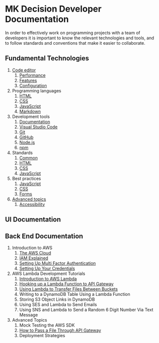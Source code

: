 # MK Decision Developer Documentation

In order to effectively work on programming projects with a team of developers it is important to know the relevant technologies and tools, and to follow standards and conventions that make it easier to collaborate.

## Fundamental Technologies
1. [Code editor](tools/code-editor.md)
	1. [Performance](tools/code-editor.md#performance)
	2. [Features](tools/code-editor.md#features)
	3. [Configuration](tools/code-editor.md#installation-and-configuration)
2. Programming languages
	1. [HTML](languages/html.md)
	2. [CSS](languages/css.md)
	3. [JavaScript](languages/javascript.md)
    4. [Markdown](languages/markdown.md)
3. Development tools
	1. [Documentation](tools/documentation.md)
	2. [Visual Studio Code](tools/visual-studio-code.md)
	3. [Git](tools/git.md)
	4. [GitHub](tools/github.md)
	5. [Node.js](tools/nodejs.md)
    6. [npm](tools/npm.md)
4. Standards
	1. [Common](standards/common.md)
	2. [HTML](standards/html.md)
	3. [CSS](standards/css.md)
	4. [JavaScript](standards/javascript.md)
1. Best practices
	1. [JavaScript](bestpractices/javascript.md)
	1. [CSS](bestpractices/css.md)
	1. [Forms](bestpractices/forms.md)
6. [Advanced topics](advanced.md)
	1. [Accessibility](advanced.md#accessibility)

## UI Documentation

## Back End Documentation
1. Introduction to AWS
	1. [The AWS Cloud](aws/introduction-to-aws/aws-cloud.md)
	2. [IAM Explained](aws/introduction-to-aws/iam.md)
	3. [Setting Up Multi Factor Authentication](aws/introduction-to-aws/mfa-setup/mfa.md)
	4. [Setting Up Your Credentials](aws/introduction-to-aws/credentials-setup/credentials-setup.md)
2. AWS Lambda Development Tutorials
	1. [Introduction to AWS Lambda](aws/lambda-development-tutorials/introduction-to-lambda/introduction-to-lambda.md)
	2. [Hooking up a Lambda Function to API Gateway](aws/lambda-development-tutorials/lambda-api-gateway/lambda-api-gateway.md)
	3. [Using Lambda to Transfer Files Between Buckets](aws/lambda-development-tutorials/lambda-transfer-buckets/lambda-transfer-buckets.md)
	4. Writing to a DynamoDB Table Using a Lambda Function
	5. Storing S3 Object Links in DynamoDB
	6. Using SES and Lambda to Send Emails
	7. Using SNS and Lambda to Send a Random 6 Digit Number Via Text Message
3. Advanced Topics
	1. Mock Testing the AWS SDK
	2. [How to Pass a File Through API Gateway](aws/advanced-topics/pass-file-through-API-gateway/pass-file-through-API-gateway.md)
	3. Deployment Strategies
